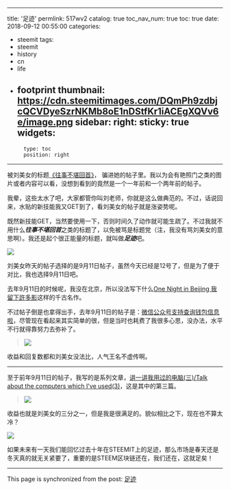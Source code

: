 
---
title: '足迹'
permlink: 517wv2
catalog: true
toc_nav_num: true
toc: true
date: 2018-09-12 00:55:00
categories:
- steemit
tags:
- steemit
- history
- cn
- life
- footprint
thumbnail: https://cdn.steemitimages.com/DQmPh9zdbjcQCVDyeSzrNKMb8oE1nDStfKr1iACEgXQVv6e/image.png
sidebar:
    right:
        sticky: true
widgets:
    -
        type: toc
        position: right
---


被刘美女的标题[《往事不堪回首》](https://steemit.com/steemit/@deanliu/2ztvwd)， 骗进她的帖子里。我以为会有艳照门之类的图片或者内容可以看，没想到看到的竟然是一个一年前和一个两年前的帖子。

我晕，这些太水了吧，大家都管你叫刘老师，你就是这么做典范的。不过，话说回来，水贴的新技能我又GET到了，看刘美女的帖子就是涨姿势呢。

既然新技能GET，当然要使用一下，否则时间久了动作就可能生疏了。不过我就不用什么***往事不堪回首***之类的标题了，以免被骂是标题党（注，我没有骂刘美女的意思啊）。我还是起个很正能量的标题，就叫做***足迹***吧。

![](https://cdn.steemitimages.com/DQmPh9zdbjcQCVDyeSzrNKMb8oE1nDStfKr1iACEgXQVv6e/image.png)

刘美女昨天的帖子选择的是9月11日帖子，虽然今天已经是12号了，但是为了便于对比，我也选择9月11日吧。

去年9月11日的时候呢，我没在北京，所以没法写下什么[One Night in Beijing 我留下許多影](https://steemit.com/photography/@deanliu/one-night-in-beijing)这样的千古名作。

不过帖子倒是也拿得出手，去年9月11日的帖子是：[微信公众号支持查询钱包信息啦](https://steemit.com/cn/@oflyhigh/51vqmx)，尽管现在看起来其实简单的很，但是当时也耗费了我很多心思，没办法，水平不行就得靠努力去弥补了。

>![](https://cdn.steemitimages.com/DQmbwpHpfL23kGECBSg6gMg4bmDt7fhuw8SUGSDNPrB2XuQ/image.png)

收益和回复数都和刘美女没法比，人气王名不虚传啊。

----

至于前年9月11日的帖子，我写的是系列文章，[讲一讲我用过的电脑(三)/Talk about the computers which I've used(3)](https://steemit.com/cn/@oflyhigh/talk-about-the-computers-which-i-ve-used-3)，这是其中的第三篇。

>![](https://cdn.steemitimages.com/DQmccw7DnLpPQXLPSSzFsVUFEHuWZoPMy9ZjDphHwzYAf3N/image.png)

收益也就是刘美女的三分之一，但是我是很满足的。貌似相比之下，现在也不算太冷？

![](https://cdn.steemitimages.com/DQmYqT9U2rD7mhgDr6UY1ZBhPavkNkn3uPnqHY6k1chvaGn/image.png)

如果未来有一天我们能回忆过去十年在STEEMIT上的足迹，那么市场是春天还是冬天真的就无关紧要了，重要的是STEEM区块链还在，我们还在，这就足矣！

- - -

This page is synchronized from the post: [足迹](https://steemit.com/@oflyhigh/517wv2)
